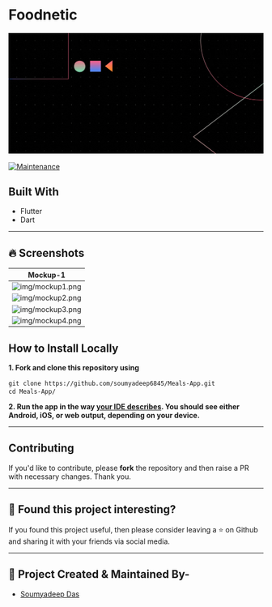 # Foodnetic

<p align="center">
   <img src="assets/images/logo.gif" alt="Logo"/>
</p>

[![Maintenance](https://img.shields.io/badge/Maintained%3F-yes-green.svg?style=for-the-badge)](https://GitHub.com/Naereen/StrapDown.js/graphs/commit-activity)

<!-- ABOUT THE PROJECT -->
## Built With

- Flutter
- Dart

---

## 🔥 Screenshots

| Mockup-1 |
| - |
| ![img/mockup1.png](img/mockup1.png) |
| ![img/mockup2.png](img/mockup2.png) |
| ![img/mockup3.png](img/mockup3.png) |
| ![img/mockup4.png](img/mockup4.png) |

<!-- BUILT WITH -->  

## How to Install Locally

**1. Fork and clone this repository using**

   ```
   git clone https://github.com/soumyadeep6845/Meals-App.git
   cd Meals-App/
   ```  

**2. Run the app in the way [your IDE describes](https://flutter.dev/docs/get-started/test-drive). You should see either Android, iOS, or web output, depending on your device.**  

---

## Contributing

If you'd like to contribute, please **fork** the repository and then raise a PR with necessary changes. Thank you.

---

## 🤎 Found this project interesting?

If you found this project useful, then please consider leaving a :star: on Github
and sharing it with your friends via social media.

---

## :man: Project Created & Maintained By-
  - [Soumyadeep Das](https://www.linkedin.com/in/soumya0021/)
